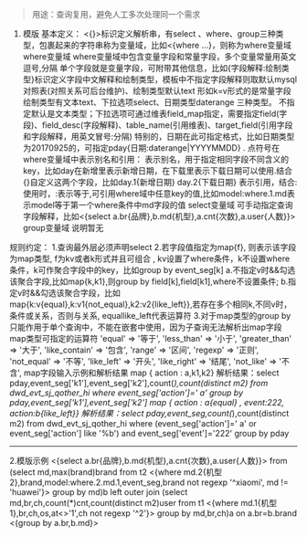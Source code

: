 >用途：查询复用，避免人工多次处理同一个需求
1. 模版
基本定义：
<{}>标识定义解析串，有select 、where、group三种类型，包裹起来的字符串称为变量域，比如<{where ...}，则称为where变量域
where变量域
where变量域中包含变量字段和常量字段，多个变量常量用英文逗号,分隔
单个字段就是变量字段，可附带其他信息，比如{字段解释:绘制类型}标识定义字段中文解释和绘制类型，模板中不指定字段解释则取默认mysql对照表(对照关系可后台维护)、绘制类型默认text
形如k=v形式的是常量字段
绘制类型有文本text、下拉选项select、日期类型daterange 三种类型。
不指定默认是文本类型；下拉选项可通过维表field_map指定，需要指定field(字段)、field_desc(字段解释)、table_name(引用维表)、target_field(引用字段和字段解释，用英文冒号:分隔)
特别的，日期在此可指定格式，比如日期类型为20170925的，可指定pday{日期:daterange|YYYYMMDD}
. 点符号在where变量域中表示别名和引用：
表示别名，用于指定相同字段不同含义的key，比如day在新增里表示新增日期，在下载里表示下载日期可以使用.结合{}自定义这两个字段，比如day.1{新增日期} day.2{下载日期}
表示引用，结合:使用时，:表示等于,可引用where域中任意key的值,比如model:where.1.md表示model等于第一个where条件中md字段的值
select变量域
可手动指定查询字段解释，比如<{select a.br{品牌},b.md{机型},a.cnt{次数},a.user{人数}}>
group变量域
说明暂无
 
规则约定：
1.查询最外层必须声明select
2.若字段值指定为map{f}, 则表示该字段为map类型, f为kv或者k形式并且可组合 , kv设置了where条件，k不设置where条件，k可作聚合字段中的key，比如group by event_seg[k]
a.不指定v时&&勾选该聚合字段,比如map{k,k1},则group by field[k],field[k1],where不设置条件; 
b.指定v时&&勾选该聚合字段，比如map{k:v{equal},k:v1{not_equal},k2:v2{like_left}},若存在多个相同k,不同v时，条件或关系，否则与关系, equallike_left代表运算符
3.对于map类型的group by只能作用于单个查询中，不能在嵌套中使用，因为子查询无法解析出map字段
map类型可指定的运算符
'equal' => '等于',
'less_than' => '小于',
'greater_than' => '大于',
'like_contain' => '包含',
'range' => '区间',
'regexp' => '正则',
'not_equal' => '不等',
'like_left' => '开头',
'like_right' => '结尾',
'not_like' => '不含',
map字段输入示例和解析结果
map { action : a,k1,k2} 解析结果：select pday,event_seg['k1'],event_seg['k2'],count(*),count(distinct m2) from dwd_evt_sj_qother_hi where event_seg['action']=' a' group by pday,event_seg['k1'],event_seg['k2']
map { action : a{equal} , event:222, action:b{like_left}} 解析结果：select pday,event_seg,count(*),count(distinct m2) from dwd_evt_sj_qother_hi where (event_seg['action']=' a' or event_seg['action'] like '%b') and event_seg['event']='222' group by pday
 ***
2.模版示例
<{select a.br{品牌},b.md{机型},a.cnt{次数},a.user{人数}}> from
(select md,max(brand)brand from t2 <{where md.2{机型2},brand,model:where.2.md.1,event_seg,brand not regexp '^xiaomi', md != 'huawei'}> group by md)b
left outer join
(select md,br,ch,count(*)cnt,count(distinct m2)user from t1 <{where md.1{机型1},br,ch,os,at<>'1',ch not regexp '^2'}> group by md,br,ch)a
on a.br=b.brand
<{group by a.br,b.md}>
 

